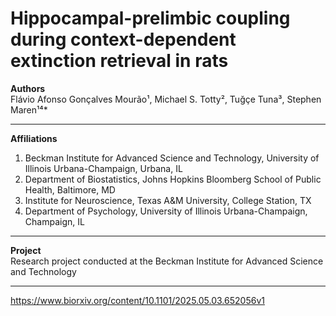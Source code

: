 # Hippocampal-prelimbic coupling during context-dependent extinction retrieval in rats

**Authors**  
Flávio Afonso Gonçalves Mourão¹, Michael S. Totty², Tuğçe Tuna³, Stephen Maren¹⁴*

---

**Affiliations**  
1. Beckman Institute for Advanced Science and Technology, University of Illinois Urbana-Champaign, Urbana, IL  
2. Department of Biostatistics, Johns Hopkins Bloomberg School of Public Health, Baltimore, MD  
3. Institute for Neuroscience, Texas A&M University, College Station, TX  
4. Department of Psychology, University of Illinois Urbana-Champaign, Champaign, IL  

---

**Project**  
Research project conducted at the Beckman Institute for Advanced Science and Technology

---

https://www.biorxiv.org/content/10.1101/2025.05.03.652056v1
